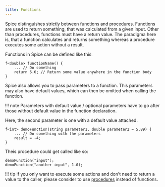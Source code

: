 ```yaml
---
title: Functions
---
```


Spice distinguishes strictly between functions and procedures. Functions are used to return something, that was calculated from a given input. Other than procedures, functions must have a return value. The paradigma here is, that a function calculates and returns something whereas a procedure executes some action without a result.

Functions in Spice can be defined like this:
```spice
f<double> functionName() {
	... // Do something
	return 5.6; // Return some value anywhere in the function body
}
```

Spice also allows you to pass parameters to a function. This parameters may also have default values, which can then be omitted when calling the function. 

!!! note
    Parameters with default value / optional parameters have to go after those without default value in the function declaration.

Here, the second parameter is one with a default value attached.
```spice
f<int> demoFunction(string parameter1, double parameter2 = 5.89) {
	... // Do something with the parameters
	result = -4;
}
```

Theis procedure could get called like so:
```spice
demoFunction("input");
demoFunction("another input", 1.0);
```

!!! tip
    If you only want to execute some actions and don't need to return a value to the caller, please consider to use [procedures](../procedures) instead of functions.